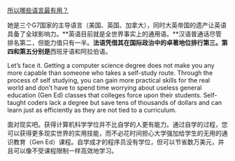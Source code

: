 [所以哪些语言最有用？](https://cn.weforum.org/agenda/2016/12/cf3c515e-4374-4ce6-8673-877ce47221cc/)

她是三个G7国家的主导语言（美国、英国、加拿大），同时大英帝国的遗产让英语具备了全球影响力。**英语目前就是全世界事实上的通用语。**汉语普通话尽管排名第二，但能力值只有一半。**法语凭借其在国际政治中的卓著地位排行第三。第四和第五分别是**西班牙语和阿拉伯语。

Let’s face it. Getting a computer science degree does not make you any more capable than someone who takes a self-study route. Through the process of self studying, you can gain more practical skills for the real world and don’t have to spend time worrying about useless general education (Gen Ed) classes that colleges force upon their students. Self-taught coders lack a degree but save tens of thousands of dollars and can learn just as efficiently as they are not tied to a curriculum.


面对现实吧。获得计算机科学学位并不比自学的人更有能力。通过自学的过程，您可以获得更多现实世界的实用技能，而不必花时间担心大学强加给学生的无用的通识教育（Gen Ed）课程。自学成才的程序员没有学位，但可以节省数万美元，并且可以像不受课程限制一样高效地学习。


